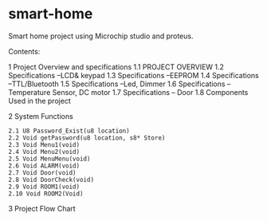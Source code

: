 # smart-home
Smart home project using Microchip studio and proteus.

Contents:

1 Project Overview and specifications
    1.1 PROJECT OVERVIEW
    1.2 Specifications –LCD& keypad
    1.3 Specifications –EEPROM
    1.4 Specifications –TTL/Bluetooth
    1.5 Specifications –Led, Dimmer
    1.6 Specifications –Temperature Sensor, DC motor
    1.7 Specifications – Door
    1.8 Components Used in the project

2 System Functions

    2.1 U8 Password_Exist(u8 location)
    2.2 Void getPassword(u8 location, s8* Store)
    2.3 Void Menu1(void)
    2.4 Void Menu2(void)
    2.5 Void MenuMenu(void)
    2.6 Void ALARM(void)
    2.7 Void Door(void)
    2.8 Void DoorCheck(void)
    2.9 Void ROOM1(void)
    2.10 Void ROOM2(Void)

3 Project Flow Chart
